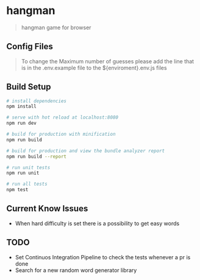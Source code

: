# hangman

> hangman game for browser

## Config Files

> To change the Maximum number of guesses please add the line that is in the .env.example file to the ${enviroment}.env.js files 

## Build Setup

``` bash
# install dependencies
npm install

# serve with hot reload at localhost:8080
npm run dev

# build for production with minification
npm run build

# build for production and view the bundle analyzer report
npm run build --report

# run unit tests
npm run unit

# run all tests
npm test
```

## Current Know Issues

 - When hard difficulty is set there is a possibility to get easy words


## TODO

 - Set Continuos Integration Pipeline to check the tests whenever a pr is done
 - Search for a new random word generator library

